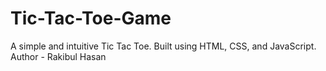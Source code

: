 # Tic-Tac-Toe-Game
A simple and intuitive Tic Tac Toe. Built using HTML, CSS, and JavaScript.
<br>
Author - Rakibul Hasan
